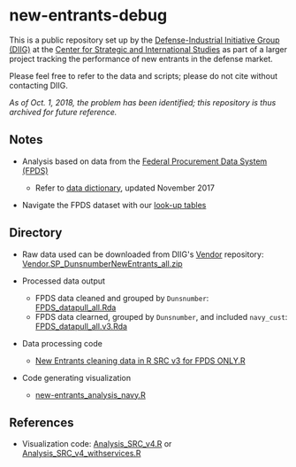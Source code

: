 # new-entrants-debug

This is a public repository set up by the [Defense-Industrial Initiative Group (DIIG)](http://csis.org/program/national-security-program-industry-resources) at the [Center for Strategic and International Studies](http://csis.org/) as part of a larger project tracking the performance of new entrants in the defense market.  

Please feel free to refer to the data and scripts; please do not cite without contacting DIIG.  

*As of Oct. 1, 2018, the problem has been identified; this repository is thus archived for future reference.*

## Notes

* Analysis based on data from the [Federal Procurement Data System (FPDS)](https://www.fpds.gov/fpdsng_cms/index.php/en/)  
    + Refer to [data dictionary](https://github.com/CSISdefense/Lookup-Tables/blob/master/dictionary/FPDSNG_DataDictionary_v1_5.pdf), updated November 2017  
    
* Navigate the FPDS dataset with our [look-up tables](https://github.com/CSISdefense/Lookup-Tables)


## Directory

* Raw data used can be downloaded from DIIG's [Vendor](https://github.com/CSISdefense/Vendor) repository: [Vendor.SP_DunsnumberNewEntrants_all.zip](https://github.com/CSISdefense/Vendor/blob/master/New%20Entrants/Data/Raw%20Data/FPDS/Vendor.SP_DunsnumberNewEntrants_all.zip)

* Processed data output  
    + FPDS data cleaned and grouped by `Dunsnumber`: [FPDS_datapull_all.Rda](https://github.com/CSISdefense/new-entrants-debug/blob/master/data/FPDS_datapull_all.Rda)  
    + FPDS data clearned, grouped by `Dunsnumber`, and included `navy_cust`: [FPDS_datapull_all.v3.Rda](https://github.com/CSISdefense/new-entrants-debug/blob/master/data/FPDS_datapull_all_v3.Rda)  

* Data processing code  
    + [New Entrants cleaning data in R SRC v3 for FPDS ONLY.R](https://github.com/CSISdefense/new-entrants-debug/blob/master/script/New%20Entrants%20cleaning%20data%20in%20R%20SRC%20v3%20for%20FPDS%20ONLY.R)  

* Code generating visualization   
    + [new-entrants_analysis_navy.R]()  
    
    
## References  

* Visualization code: [Analysis_SRC_v4.R](https://github.com/CSISdefense/Vendor/blob/master/New%20Entrants/Data/Analysis/Analysis_SRC_v4.R) or [Analysis_SRC_v4_withservices.R](https://github.com/CSISdefense/Vendor/blob/master/New%20Entrants/Data/Analysis/Analysis_SRC_v4_withservices.R)  
